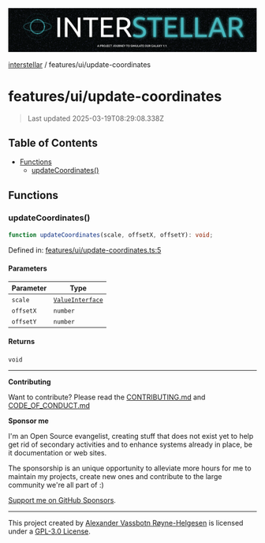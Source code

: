<div><img alt="SPECCER logo" src="https://raw.githubusercontent.com/phun-ky/interstellar/main/public/interstellar-header.png" style="max-height:120px;"/></div>

[interstellar](../../README.md) / features/ui/update-coordinates

# features/ui/update-coordinates

> Last updated 2025-03-19T08:29:08.338Z

## Table of Contents

- [Functions](#functions)
  - [updateCoordinates()](#updatecoordinates)

## Functions

### updateCoordinates()

```ts
function updateCoordinates(scale, offsetX, offsetY): void;
```

Defined in:
[features/ui/update-coordinates.ts:5](https://github.com/phun-ky/interstellar/blob/main/src/features/ui/update-coordinates.ts#L5)

#### Parameters

| Parameter | Type                                                       |
| --------- | ---------------------------------------------------------- |
| `scale`   | [`ValueInterface`](../../types/distance.md#valueinterface) |
| `offsetX` | `number`                                                   |
| `offsetY` | `number`                                                   |

#### Returns

`void`

---

**Contributing**

Want to contribute? Please read the
[CONTRIBUTING.md](https://github.com/phun-ky/interstellar/blob/main/CONTRIBUTING.md)
and
[CODE_OF_CONDUCT.md](https://github.com/phun-ky/interstellar/blob/main/CODE_OF_CONDUCT.md)

**Sponsor me**

I'm an Open Source evangelist, creating stuff that does not exist yet to help
get rid of secondary activities and to enhance systems already in place, be it
documentation or web sites.

The sponsorship is an unique opportunity to alleviate more hours for me to
maintain my projects, create new ones and contribute to the large community
we're all part of :)

[Support me on GitHub Sponsors](https://github.com/sponsors/phun-ky).

---

This project created by [Alexander Vassbotn Røyne-Helgesen](http://phun-ky.net)
is licensed under a
[GPL-3.0 License](https://choosealicense.com/licenses/gpl-3.0/).
